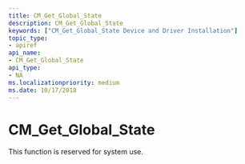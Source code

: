 ```yaml
---
title: CM_Get_Global_State
description: CM_Get_Global_State
keywords: ["CM_Get_Global_State Device and Driver Installation"]
topic_type:
- apiref
api_name:
- CM_Get_Global_State
api_type:
- NA
ms.localizationpriority: medium
ms.date: 10/17/2018
---
```


# CM_Get_Global_State

This function is reserved for system use.
